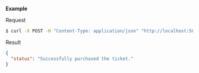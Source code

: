 **Example**

Request

```bash
$ curl -X POST -H "Content-Type: application/json" "http://localhost:5000/api/booking-agent/ticket/purchase" -b cookie.txt -c cookie.txt -d "{\"customer_email\": \"customer3@example.com\", \"flight_num\": 56, \"airline_name\": \"American Airlines\"}"
```

Result

```json
{
  "status": "Successfully purchased the ticket."
}
```
